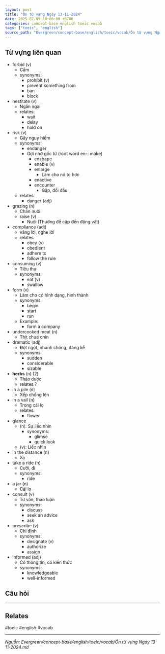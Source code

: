 ```yaml
---
layout: post
title: "Ôn từ vựng Ngày 13-11-2024"
date: 2025-07-09 10:00:00 +0700
categories: concept-base english toeic vocab
tags: ["toeic", "english"]
source_path: "Evergreen/concept-base/english/toeic/vocab/Ôn từ vựng Ngày 13-11-2024.md"
---
```

## Từ vựng liên quan

- forbid (v)
	- Cấm
	- synonyms:
		- prohibit (v)
		- prevent something from 
		- ban
		- block
- hestitate (v)
	- Ngần ngại
	- relates:
		- wait
		- delay
		- hold on
- risk (v)
	- Gây nguy hiểm
	- synonyms:
		- endanger
		- Gợi nhớ gốc từ (root word en-: make)
			- enshape
			- enable (v)
			- enlarge
				- Làm cho nó to hơn
			- enactive
			- encounter
				- Gặp, đối đầu
	- relates:
		- danger (adj)
- grazing (n)
	- Chăn nuôi
	- raise (v)
		- Nuôi (Thường đề cập đến động vật)
- compliance (adj)
	- vâng lời, nghe lời
	- relates:
		- obey (v)
		- obedient 
		- adhere to
		- follow the rule
- consuming (v)
	- Tiêu thụ
	- synonyms:
		- eat (v)
		- swallow
- form (v)
	- Làm cho có hình dạng, hình thành
	- synonyms
		- begin
		- start
		- run
	- Example:
		- form a company
- undercooked meat (n)
	- Thịt chưa chín
- dramatic (adj)
	- Đột ngột, nhanh chóng, đáng kể
	- synonyms
		- sudden
		- considerable
		- sizable
- **herbs** (n) (2)
	- Thảo dược
	- relates ?
- in a pile (n)
	- Xếp chống lên
- in a vail (n)
	- Trong cái lọ
	- relates:
		- flower
- glance
	- (n): Sự liếc nhìn
		- synonyms:
			- glimse
			- quick look
	- (v): Liếc nhìn
- in the distance (n)
	- Xa
- take a ride (n)
	- Cưỡi, đi
	- synonyms:
		- ride
- a jar (n)
	- Cái lọ
- consult (v)
	- Tư vấn, thảo luận
	- synonyms:
		- discuss
		- seek an advice
		- ask
- prescribe (v)
	- Chỉ định
	- synonyms:
		- designate (v)
		- authorize
		- assign
- informed (adj)
	- Có thông tin, có kiến thức
	- synonyms:
		- knowledgeable
		- well-informed
## Câu hỏi


---
## Relates


#toeic #english #vocab

---
*Nguồn: Evergreen/concept-base/english/toeic/vocab/Ôn từ vựng Ngày 13-11-2024.md*